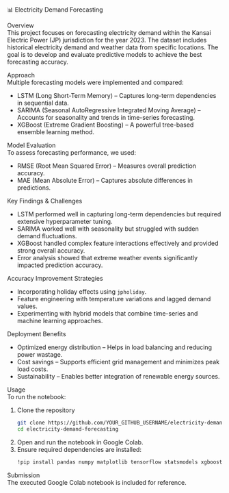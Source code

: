 
 📊 Electricity Demand Forecasting  

 Overview  
This project focuses on forecasting electricity demand within the Kansai Electric Power (JP) jurisdiction for the year 2023. The dataset includes historical electricity demand and weather data from specific locations. The goal is to develop and evaluate predictive models to achieve the best forecasting accuracy.  

 Approach  
Multiple forecasting models were implemented and compared:  
- LSTM (Long Short-Term Memory) – Captures long-term dependencies in sequential data.  
- SARIMA (Seasonal AutoRegressive Integrated Moving Average) – Accounts for seasonality and trends in time-series forecasting.  
- XGBoost (Extreme Gradient Boosting) – A powerful tree-based ensemble learning method.  

 Model Evaluation  
To assess forecasting performance, we used:  
- RMSE (Root Mean Squared Error) – Measures overall prediction accuracy.  
- MAE (Mean Absolute Error) – Captures absolute differences in predictions.  

 Key Findings & Challenges  
- LSTM performed well in capturing long-term dependencies but required extensive hyperparameter tuning.  
- SARIMA worked well with seasonality but struggled with sudden demand fluctuations.  
- XGBoost handled complex feature interactions effectively and provided strong overall accuracy.  
- Error analysis showed that extreme weather events significantly impacted prediction accuracy.  

 Accuracy Improvement Strategies  
- Incorporating holiday effects using `jpholiday`.  
- Feature engineering with temperature variations and lagged demand values.  
- Experimenting with hybrid models that combine time-series and machine learning approaches.  

 Deployment Benefits  
- Optimized energy distribution – Helps in load balancing and reducing power wastage.  
- Cost savings – Supports efficient grid management and minimizes peak load costs.  
- Sustainability – Enables better integration of renewable energy sources.  

 Usage  
To run the notebook:  
1. Clone the repository  
   ```bash
   git clone https://github.com/YOUR_GITHUB_USERNAME/electricity-demand-forecasting.git
   cd electricity-demand-forecasting
   ```
2. Open and run the notebook in Google Colab.  
3. Ensure required dependencies are installed:  
   ```bash
   !pip install pandas numpy matplotlib tensorflow statsmodels xgboost jpholiday
   ```

 Submission  
The executed Google Colab notebook is included for reference.  

